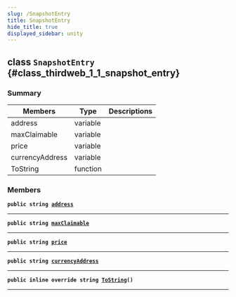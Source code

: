 ```yaml
---
slug: /SnapshotEntry
title: SnapshotEntry
hide_title: true
displayed_sidebar: unity
---
```


## class `SnapshotEntry` {#class_thirdweb_1_1_snapshot_entry}

### Summary

| Members | Type | Descriptions |
| ------- | ---- | ------------ |
| address | variable |  |
| maxClaimable | variable |  |
| price | variable |  |
| currencyAddress | variable |  |
| ToString | function |  |

### Members

**`public string `[`address`](#class_thirdweb_1_1_snapshot_entry_1aa55bb6a3638f1ac69aa6a01374c3c5a3)**

---

**`public string `[`maxClaimable`](#class_thirdweb_1_1_snapshot_entry_1adec2bbc68ac4ed12a4f57b478345d3ce)**

---

**`public string `[`price`](#class_thirdweb_1_1_snapshot_entry_1a304bc271ddd04a759009e0069f9ea577)**

---

**`public string `[`currencyAddress`](#class_thirdweb_1_1_snapshot_entry_1a1ac12c2ed03818bef0b0644204ff537c)**

---

**`public inline override string `[`ToString`](#class_thirdweb_1_1_snapshot_entry_1a543dd5e366b8ae7ffc0db2b5c80afc71)`()`**

---
